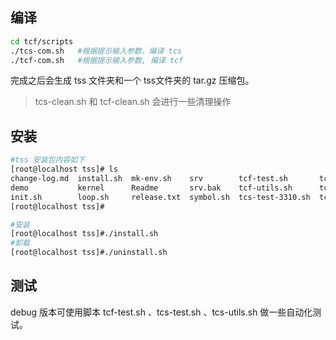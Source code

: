 ## 编译

```sh
cd tcf/scripts
./tcs-com.sh   #根据提示输入参数，编译 tcs
./tcf-com.sh   #根据提示输入参数, 编译 tcf
```

完成之后会生成 tss 文件夹和一个 tss文件夹的 tar.gz 压缩包。

>tcs-clean.sh 和 tcf-clean.sh 会进行一些清理操作

## 安装

```sh
#tss 安装包内容如下
[root@localhost tss]# ls
change-log.md  install.sh  mk-env.sh    srv        tcf-test.sh       tcs-test-notsb.sh  uninstall.sh  wl_rate.sh
demo           kernel      Readme       srv.bak    tcf-utils.sh      tcs-test.sh        upgrade.sh
init.sh        loop.sh     release.txt  symbol.sh  tcs-test-3310.sh  tcs-utils.sh       user
[root@localhost tss]#

#安装
[root@localhost tss]#./install.sh
#卸载
[root@localhost tss]#./uninstall.sh
```

## 测试

debug 版本可使用脚本 tcf-test.sh 、tcs-test.sh 、tcs-utils.sh 做一些自动化测试。
